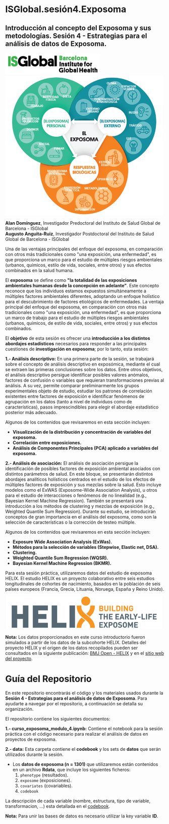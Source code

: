 # ISGlobal.sesión4.Exposoma
## **Introducción al concepto del Exposoma y sus metodologías. Sesión 4 - Estrategias para el análisis de datos de Exposoma.**
<img src="figures/isglobal.png" alt="ISGlobal logo" width="300"/>  
<img src="figures/exposoma.png" alt="ISGlobal logo" width="500"/>

**Alan Domínguez**, Investigador Predoctoral del Instituto de Salud Global de Barcelona - ISGlobal  
**Augusto Anguita-Ruiz**, Investigador Postdoctoral del Instituto de Salud Global de Barcelona - ISGlobal

Una de las ventajas principales del enfoque del exposoma, en comparación con otros más tradicionales como "una exposición, una enfermedad", es que proporciona un marco para el estudio de múltiples riesgos ambientales (urbanos, químicos, estilo de vida, sociales, entre otros) y sus efectos combinados en la salud humana.

El **exposoma** se define como **"la totalidad de las exposiciones ambientales humanas desde la concepción en adelante"**. Este concepto reconoce que los individuos estamos expuestos simultáneamente a múltiples factores ambientales diferentes, adoptando un enfoque holístico para el descubrimiento de factores etiológicos de enfermedades. La ventaja principal del enfoque del exposoma, en comparación con otros más tradicionales como "una exposición, una enfermedad", es que proporciona un marco de trabajo para el estudio de múltiples riesgos ambientales (urbanos, químicos, de estilo de vida, sociales, entre otros) y sus efectos combinados.

El **objetivo** de esta sesión es ofrecer una **introducción a los distintos abordajes estadísticos** necesarios para responder a las principales cuestiones de **investigación en exposoma**; por lo tanto, esta sesión:

**1.- Análisis descriptivo:** En una primera parte de la sesión, se trabajará sobre el concepto de análisis descriptivo en exposómica, mediante el cual se extraen las primeras conclusiones sobre los datos. Entre otros objetivos, el análisis descriptivo persigue identificar posibles valores anómalos, factores de confusión o variables que requieran transformaciones previas al análisis. A su vez, permite comparar preliminarmente los grupos experimentales objeto de estudio, estudiar los patrones de correlación existentes entre factores de exposición e identificar fenómenos de agrupación en los datos (tanto a nivel de individuos como de características), pasos imprescindibles para elegir el abordaje estadístico posterior más adecuado.

Algunos de los contenidos que revisaremos en esta sección incluyen:
* **Visualización de la distribución y concentración de variables del exposoma.**
* **Correlación entre exposiciones.**
* **Análisis de Componentes Principales (PCA) aplicado a variables del exposoma.**

**2.- Análisis de asociación:** El análisis de asociación persigue la identificación de posibles factores de exposición ambiental asociados con distintos parámetros de salud. En este bloque, se presentarán distintos abordajes analíticos holísticos centrados en el estudio de los efectos de múltiples factores de exposición y sus mezclas sobre la salud. Esto incluye modelos como el ExWAS (Exposome-Wide Association Analysis), u otros para el estudio de interacciones o fenómenos de no linealidad (e.g., Bayesian Kernel Machine Regression). También se presentará una introducción a los métodos de clustering y mezclas de exposición (e.g., Weighted Quantile Sum Regression). Durante su estudio, se introducirán conceptos de gran importancia en el análisis del exposoma, como son la selección de características o la corrección de testeo múltiple.

Algunos de los contenidos que revisaremos en esta sección incluyen:
* **Exposure Wide Association Analysis (ExWas).**
* **Métodos para la selección de variables (Stepwise, Elastic net, DSA).**
* **Clustering.**
* **Weighted Quantile Sum Regression (WQSR).**
* **Bayesian Kernel Machine Regression (BKMR).**

Para esta sesión práctica, utilizaremos datos del estudio de exposoma HELIX. El estudio HELIX es un proyecto colaborativo entre seis estudios longitudinales de cohortes de nacimiento, basados en la población de seis países europeos (Francia, Grecia, Lituania, Noruega, España y Reino Unido).

<img src="figures/HELIX.png" alt="HELIX logo" width="500"/> 

**Nota:** Los datos proporcionados en este curso introductorio fueron simulados a partir de los datos de la subcohorte HELIX. Detalles del proyecto HELIX y el origen de los datos recopilados pueden ser consultados en la siguiente publicación: [BMJ Open - HELIX](https://bmjopen.bmj.com/content/8/9/e021311) y en el [sitio web del proyecto](https://www.projecthelix.eu/es).

# Guía del Repositorio
En este repositorio encontrarás el código y los materiales usados durante la **Sesión 4 - Estrategias para el análisis de datos de Exposoma**. Para ayudarte a navegar por el repositorio, a continuación se detalla su organización.

El repositorio contiene los siguientes documentos:

**1.- curso_exposoma_modulo_4.ipynb:** Contiene el notebook para la sesión práctica con el código necesario para realizar el análisis de datos en proyectos de exposoma.

**2.- data:** Esta carpeta contiene el **codebook** y los sets de **datos** que serán utilizados durante la sesión.

* Los **datos de exposoma (n = 1301)** que utilizaremos están contenidos en un archivo **Rdata**, que incluye los siguientes ficheros:
  1. `phenotype` (resultados).
  2. `exposome` (exposiciones).
  3. `covariates` (covariables).
  4. `codebook`

La descripción de cada variable (nombre, estructura, tipo de variable, transformacion, ...) esta detallada en el [codebook](https://github.com/alldominguez/ISGlobal.sesion4.Exposoma/blob/main/data/codebook.csv). 
   
**Nota:** Para unir las bases de datos es necesario utilizar la key variable **ID**. 

 




